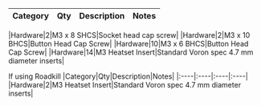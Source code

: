 |Category|Qty|Description|Notes|
|:----|:----|:----|:----|

|Hardware|2|M3 x 8 SHCS|Socket head cap screw|
|Hardware|2|M3 x 10 BHCS|Button Head Cap Screw|
|Hardware|10|M3 x 6 BHCS|Button Head Cap Screw|
|Hardware|14|M3 Heatset Insert|Standard Voron spec 4.7 mm diameter inserts|

If using Roadkill
|Category|Qty|Description|Notes|
|:----|:----|:----|:----|
|Hardware|2|M3 Heatset Insert|Standard Voron spec 4.7 mm diameter inserts|